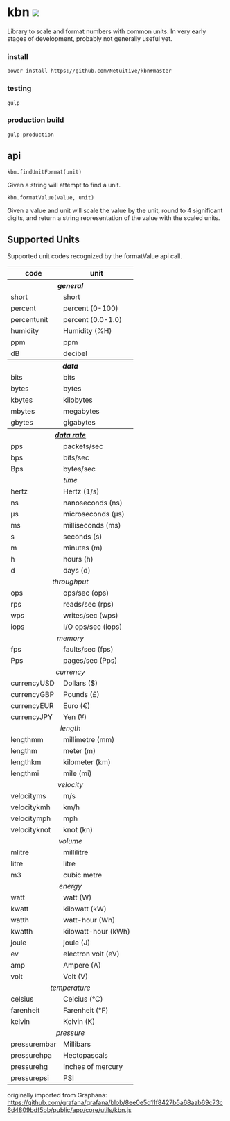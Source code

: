 # kbn <img src="https://travis-ci.org/Netuitive/kbn.svg?branch=master"/>

Library to scale and format numbers with common units. In very early stages of development, probably not generally useful yet.

### install
```
bower install https://github.com/Netuitive/kbn#master
```

### testing
```
gulp
```

### production build
```
gulp production
```

## api
```
kbn.findUnitFormat(unit)
```
Given a string will attempt to find a unit.

```
kbn.formatValue(value, unit)
```
Given a value and unit will scale the value by the unit, round to 4 significant digits, and return a string representation of the value with the scaled units.

## Supported Units

Supported unit codes recognized by the formatValue api call.

<table>
  <tr>
    <th>code</th>
    <th>unit</th>
  </tr>
  <tr>
    <th colspan="2"><div align="center"><em>general</em></div></th>
  </tr>
  <tr>
    <td>short</td><td>short</td>
  </tr>
  <tr>
    <td>percent</td><td>percent (0-100)</td>
  </tr>  
  <tr>
    <td>percentunit</td><td>percent (0.0-1.0)</td>
  </tr>
  <tr>
    <td>humidity</td><td>Humidity (%H)</td>
  </tr>
  <tr>
    <td>ppm</td><td>ppm</td>
  </tr>
  <tr>
    <td>dB</td><td>decibel</td>
  </tr>

  <tr>
    <th colspan="2"><div align="center"><em>data</em></div></th>
  </tr>
  <tr>
    <td>bits</td><td>bits</td>
  </tr>
  <tr>
    <td>bytes</td><td>bytes</td>
  </tr>
  <tr>
    <td>kbytes</td><td>kilobytes</td>
  </tr>
  <tr>
    <td>mbytes</td><td>megabytes</td>
  </tr>
  <tr>
    <td>gbytes</td><td>gigabytes</td>
  </tr>

  <tr>
    <th colspan="2"><div align="center"><em><a href="https://en.wikipedia.org/wiki/Data_rate_units">data rate</a></em></div></th>
  </tr>
  <tr>
    <td>pps</td><td>packets/sec</td>
  </tr>
  <tr>
    <td>bps</td><td>bits/sec</td>
  </tr>
  <tr>
    <td>Bps</td><td>bytes/sec</td>
  </tr>

  <tr>
    <td colspan="3"><div align="center"><em>time</em></div></td>
  </tr>
  <tr>
    <td>hertz</td><td>Hertz (1/s)</td>
  </tr>
  <tr>
    <td>ns</td><td>nanoseconds (ns)</td>
  </tr>
  <tr>
    <td>µs</td><td>microseconds (µs)</td>
  </tr>
  <tr>
    <td>ms</td><td>milliseconds (ms)</td>
  </tr>
  <tr>
    <td>s</td><td>seconds (s)</td>
  </tr>
  <tr>
    <td>m</td><td>minutes (m)</td>
  </tr>
  <tr>
    <td>h</td><td>hours (h)</td>
  </tr>
  <tr>
    <td>d</td><td>days (d)</td>
  </tr>

  <tr>
    <td colspan="3"><div align="center"><em>throughput</em></div></td>
  </tr>
  <tr>
    <td>ops</td><td>ops/sec (ops)</td>
  </tr>
  <tr>
    <td>rps</td><td>reads/sec (rps)</td>
  </tr>
  <tr>
    <td>wps</td><td>writes/sec (wps)</td>
  </tr>
  <tr>
    <td>iops</td><td>I/O ops/sec (iops)</td>
  </tr>

  <tr>
    <td colspan="3"><div align="center"><em>memory</em></div></td>
  </tr>
  <tr>
    <td>fps</td><td>faults/sec (fps)</td>
  </tr>
  <tr>
    <td>Pps</td><td>pages/sec (Pps)</td>
  </tr>

  <tr>
    <td colspan="3"><div align="center"><em>currency</em></div></td>
  </tr>
  <tr>
    <td>currencyUSD</td><td>Dollars ($)</td>
  </tr>
  <tr>
    <td>currencyGBP</td><td>Pounds (£)</td>
  </tr>
  <tr>
    <td>currencyEUR</td><td>Euro (€)</td>
  </tr>
  <tr>
    <td>currencyJPY</td><td>Yen (¥)</td>
  </tr>

  <tr>
    <td colspan="3"><div align="center"><em>length</em></div></td>
  </tr>
  <tr>
    <td>lengthmm</td><td>millimetre (mm)</td>
  </tr>
  <tr>
    <td>lengthm</td><td>meter (m)</td>
  </tr>
  <tr>
    <td>lengthkm</td><td>kilometer (km)</td>
  </tr>
  <tr>
    <td>lengthmi</td><td>mile (mi)</td>
  </tr>

  <tr>
    <td colspan="3"><div align="center"><em>velocity</em></div></td>
  </tr>
  <tr>
    <td>velocityms</td><td>m/s</td>
  </tr>
  <tr>
    <td>velocitykmh</td><td>km/h</td>
  </tr>
  <tr>
    <td>velocitymph</td><td>mph</td>
  </tr>
  <tr>
    <td>velocityknot</td><td>knot (kn)</td>
  </tr>

  <tr>
    <td colspan="3"><div align="center"><em>volume</em></div></td>
  </tr>
  <tr>
    <td>mlitre</td><td>millilitre</td>
  </tr>
  <tr>
    <td>litre</td><td>litre</td>
  </tr>
  <tr>
    <td>m3</td><td>cubic metre</td>
  </tr>

  <tr>
    <td colspan="3"><div align="center"><em>energy</em></div></td>
  </tr>
  <tr>
    <td>watt</td><td>watt (W)</td>
  </tr>
  <tr>
    <td>kwatt</td><td>kilowatt (kW)</td>
  </tr>
  <tr>
    <td>watth</td><td>watt-hour (Wh)</td>
  </tr>
  <tr>
    <td>kwatth</td><td>kilowatt-hour (kWh)</td>
  </tr>
  <tr>
    <td>joule</td><td>joule (J)</td>
  </tr>
  <tr>
    <td>ev</td><td>electron volt (eV)</td>
  </tr>
  <tr>
    <td>amp</td><td>Ampere (A)</td>
  </tr>
  <tr>
    <td>volt</td><td>Volt (V)</td>
  </tr>

  <tr>
    <td colspan="3"><div align="center"><em>temperature</em></div></td>
  </tr>
  <tr>
    <td>celsius</td><td>Celcius (°C)</td>
  </tr>
  <tr>
    <td>farenheit</td><td>Farenheit (°F)</td>
  </tr>
  <tr>
    <td>kelvin</td><td>Kelvin (K)</td>
  </tr>

  <tr>
    <td colspan="3"><div align="center"><em>pressure</em></div></td>
  </tr>
  <tr>
    <td>pressurembar</td><td>Millibars</td>
  </tr>
  <tr>
    <td>pressurehpa</td><td>Hectopascals</td>
  </tr>
  <tr>
    <td>pressurehg</td><td>Inches of mercury</td>
  </tr>
  <tr>
    <td>pressurepsi</td><td>PSI</td>
  </tr>
</table>


originally imported from Graphana: https://github.com/grafana/grafana/blob/8ee0e5d11f8427b5a68aab69c73c6d4809bdf5bb/public/app/core/utils/kbn.js
